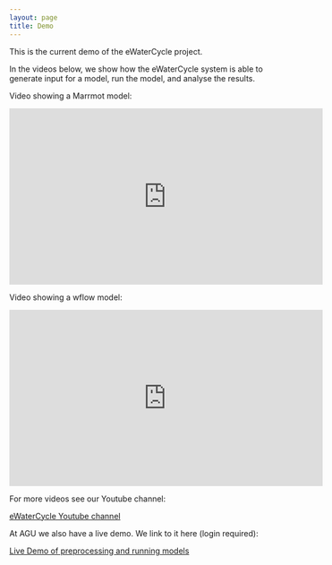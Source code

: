 ```yaml
---
layout: page
title: Demo
---
```


This is the current demo of the eWaterCycle project.

In the videos below, we show how the eWaterCycle system is able to generate input for a model, run the model, and analyse the results.

Video showing a Marrmot model:

<iframe width="560" height="315" src="https://www.youtube.com/embed/aPztSZ2UFfY" frameborder="0" allow="accelerometer; autoplay; encrypted-media; gyroscope; picture-in-picture" allowfullscreen></iframe>

Video showing a wflow model:

<iframe width="560" height="315" src="https://www.youtube.com/embed/AccxAtk7N5k" frameborder="0" allow="accelerometer; autoplay; encrypted-media; gyroscope; picture-in-picture" allowfullscreen></iframe>

For more videos see our Youtube channel:

[eWaterCycle Youtube channel](https://www.youtube.com/channel/UCXvtnFzNBT1JLoyUR2WiUGA)

At AGU we also have a live demo. We link to it here (login required):

[Live Demo of preprocessing and running models](https://jupyter.ewatercycle.org/hub/static/agu.html)
